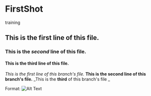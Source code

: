 # FirstShot
training
## This is the **first** line of this file.
### This is the *second* line of this file.
#### This is the **third** line of this file.

_This is the first line of this branch's file._
__This is the second line of this branch's file.__
_This is the **third** of this branch's file _

Format: ![Alt Text](https://www.google.be/url?sa=i&rct=j&q=&esrc=s&source=images&cd=&cad=rja&uact=8&ved=2ahUKEwiBzOv_57PdAhULL8AKHcCTBiQQjRx6BAgBEAU&url=https%3A%2F%2Fwww.petcha.com%2Fhamster-health-center-part-two%2F&psig=AOvVaw1gOKGDOFuwndOrzp7Ghnp7&ust=1536784891483895)
